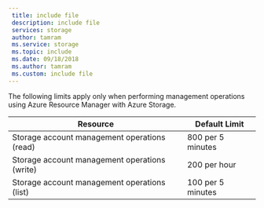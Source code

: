 ```yaml
---
 title: include file
 description: include file
 services: storage
 author: tamram
 ms.service: storage
 ms.topic: include
 ms.date: 09/18/2018
 ms.author: tamram
 ms.custom: include file
---
```


The following limits apply only when performing management operations using Azure Resource Manager with Azure Storage.

| Resource | Default Limit |
| --- | --- |
| Storage account management operations (read) |800 per 5 minutes |
| Storage account management operations (write) |200 per hour |
| Storage account management operations (list) |100 per 5 minutes |

